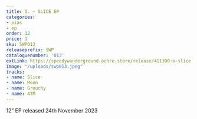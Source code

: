 ```yaml
---
title: O. – SLICE EP
categories:
- pias
- ep
order: 12
price: 1
sku: SWP013
releaseprefix: SWP
cataloguenumber: '013'
extLink: https://speedywunderground.ochre.store/release/411390-o-slice
image: "/uploads/swp013.jpeg"
tracks:
- name: Slice
- name: Moon
- name: Grouchy
- name: ATM
---
```


12” EP released 24th November 2023
